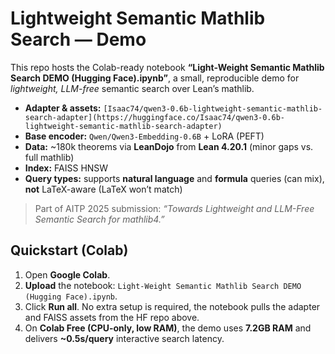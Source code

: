 # Lightweight Semantic Mathlib Search — Demo

This repo hosts the Colab-ready notebook **“Light-Weight Semantic Mathlib Search DEMO (Hugging Face).ipynb”**, a small, reproducible demo for *lightweight, LLM-free* semantic search over Lean’s mathlib.

- **Adapter & assets:** `[Isaac74/qwen3-0.6b-lightweight-semantic-mathlib-search-adapter](https://huggingface.co/Isaac74/qwen3-0.6b-lightweight-semantic-mathlib-search-adapter)`
- **Base encoder:** `Qwen/Qwen3-Embedding-0.6B` + LoRA (PEFT)
- **Data:** ~180k theorems via **LeanDojo** from **Lean 4.20.1** (minor gaps vs. full mathlib)
- **Index:** FAISS HNSW
- **Query types:** supports **natural language** and **formula** queries (can mix), **not** LaTeX-aware (LaTeX won’t match)

> Part of AITP 2025 submission: *“Towards Lightweight and LLM-Free Semantic Search for mathlib4.”*

## Quickstart (Colab)

1. Open **Google Colab**.
2. **Upload** the notebook: `Light-Weight Semantic Mathlib Search DEMO (Hugging Face).ipynb`.
3. Click **Run all**. No extra setup is required, the notebook pulls the adapter and FAISS assets from the HF repo above.
4. On **Colab Free (CPU-only, low RAM)**, the demo uses **7.2GB RAM** and delivers **~0.5s/query** interactive search latency.
